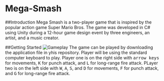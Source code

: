 # Mega-Smash
##Introduction
Mega Smash is a two-player game that is inspired by the popular action game Super Mario Bros. The game was developed in C# using Unity during a 12-hour game design event by three engineers, an artist, and a music creator.

##Getting Started
![Gameplay](/Desktop/Gameplay.png)
The game can be played by downloading the application file in yhis repository. Player will be using the standard computer keyboard to play. Player one is on the right side with <kbd>arrow keys</kbd> for movements, <kbd>K</kbd> for punch attack, and <kbd>L</kbd> for long-range fire attack. PLayer two is on the left side with <kbd>W</kbd>, <kbd>A</kbd>, <kbd>S</kbd>, and <kbd>D</kbd> for movements, <kbd>F</kbd> for punch attack, and <kbd>G</kbd> for long-range fire attack.
